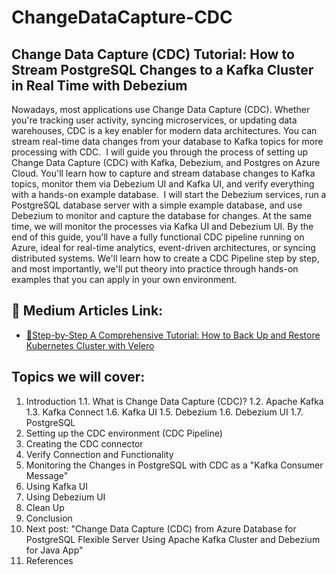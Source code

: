 # ChangeDataCapture-CDC
## Change Data Capture (CDC) Tutorial: How to Stream PostgreSQL Changes to a Kafka Cluster in Real Time with Debezium

Nowadays, most applications use Change Data Capture (CDC). Whether you're tracking user activity, syncing microservices, or updating data warehouses, CDC is a key enabler for modern data architectures. You can stream real-time data changes from your database to Kafka topics for more processing with CDC. 
I will guide you through the process of setting up Change Data Capture (CDC) with Kafka, Debezium, and Postgres on Azure Cloud. You'll learn how to capture and stream database changes to Kafka topics, monitor them via Debezium UI and Kafka UI, and verify everything with a hands-on example database. 
I will start the Debezium services, run a PostgreSQL database server with a simple example database, and use Debezium to monitor and capture the database for changes. At the same time, we will monitor the processes via Kafka UI and Debezium UI. By the end of this guide, you'll have a fully functional CDC pipeline running on Azure, ideal for real-time analytics, event-driven architectures, or syncing distributed systems.
We'll learn how to create a CDC Pipeline step by step, and most importantly, we'll put theory into practice through hands-on examples that you can apply in your own environment.

## 📗 Medium Articles Link:
- [📝Step-by-Step A Comprehensive Tutorial: How to Back Up and Restore Kubernetes Cluster with Velero]()


## Topics we will cover:
1. Introduction
1.1. What is Change Data Capture (CDC)?
1.2. Apache Kafka
1.3. Kafka Connect
1.6. Kafka UI
1.5. Debezium
1.6. Debezium UI
1.7. PostgreSQL
2. Setting up the CDC environment (CDC Pipeline)
3. Creating the CDC connector
4. Verify Connection and Functionality
5. Monitoring the Changes in PostgreSQL with CDC as a "Kafka Consumer Message"
6. Using Kafka UI
7. Using Debezium UI
8. Clean Up
9. Conclusion
10. Next post: "Change Data Capture (CDC) from Azure Database for PostgreSQL Flexible Server Using Apache Kafka Cluster and Debezium for Java App"
11. References
